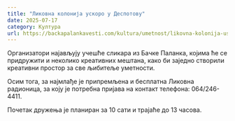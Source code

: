 ```yaml
---
title: "Ликовна колонија ускоро у Деспотову"
date: 2025-07-17
category: Култура
url: https://backapalankavesti.com/kultura/umetnost/likovna-kolonija-uskoro-u-despotovu/
---
```


Организатори најављују учешће сликара из Бачке Паланка, којима ће се придружити и неколико креативних мештана, како би заједно створили креативни простор за све љибитеље уметности.

Осим тога, за најмлађе је припремљена и бесплатна Ликовна радионица, за коју је потребна пријава на контакт телефона: 064/246-4411.

Почетак дружења је планиран за 10 сати и трајаће до 13 часова.
